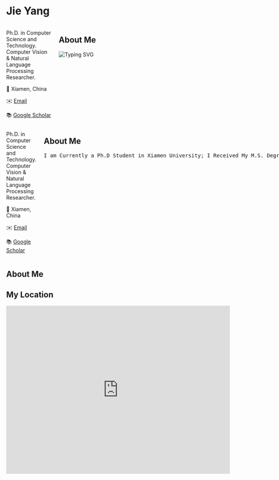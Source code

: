 # Jie Yang
<div style="display: flex;">
  <div style="flex: 1; margin-right: 20px;">
    <p>Ph.D. in Computer Science and Technology. Computer Vision & Natural Language Processing Researcher.</p>
    <p>📍 Xiamen, China </p>
    <p>✉️ <a href="mailto:leoy220@gmail.com">Email</a></p>
    <p>📚 <a href="https://scholar.google.com/citations?user=your_google_scholar_id">Google Scholar</a></p>
  </div>
  <div style="flex: 3;">
    <h2>About Me</h2>
    <img src="https://readme-typing-svg.herokuapp.com?color=%23000000&center=true&vCenter=true&width=600&lines=I+am+Currently+a+Ph.D+Student+in+Xiamen+University;+I+Received+My+M.S.+Degree+in+Telecom+from+UNSW;+My+Research+Interests+Include:;+Natural+Language+Processing,+Computer+Vision,+etc." alt="Typing SVG">
  </div>
</div>





<!DOCTYPE html>
<html lang="en">
<head>
  <meta charset="UTF-8">
  <meta name="viewport" content="width=device-width, initial-scale=1.0">
  <title>Typing Effect</title>
  <style>
    .typing-container {
      display: flex;
    }
    .left-section {
      flex: 1;
      margin-right: 20px;
    }
    .right-section {
      flex: 3;
    }
    .typing {
      font-family: monospace;
      white-space: nowrap;
      overflow: hidden;
      border-right: .15em solid orange;
      animation: typing 5s steps(40, end), blink-caret .75s step-end infinite;
    }

    @keyframes typing {
      from { width: 0; }
      to { width: 100%; }
    }

    @keyframes blink-caret {
      from, to { border-color: transparent; }
      50% { border-color: orange; }
    }
  </style>
</head>
<body>
  <div class="typing-container">
    <div class="left-section">
      <p>Ph.D. in Computer Science and Technology. Computer Vision & Natural Language Processing Researcher.</p>
      <p>📍 Xiamen, China </p>
      <p>✉️ <a href="mailto:leoy220@gmail.com">Email</a></p>
      <p>📚 <a href="https://scholar.google.com/citations?user=your_google_scholar_id">Google Scholar</a></p>
    </div>
    <div class="right-section">
      <h2>About Me</h2>
      <p class="typing">I am Currently a Ph.D Student in Xiamen University; I Received My M.S. Degree in Telecom from UNSW; My Research Interests Include: Natural Language Processing, Computer Vision, etc.</p>
    </div>
  </div>
</body>
</html>

## About Me

## My Location
<iframe src="https://www.google.com/maps/embed?pb=!1m18!1m12!1m3!1d11153.316369043733!2d118.098501!3d24.439521!2m3!1f0!2f0!3f0!3m2!1i1024!2i768!4f13.1!3m3!1m2!1s0x0%3A0x0!2zMjTCsDI2JzIyLjMiTiAxMTjCsDA1JzU0LjYiRQ!5e0!3m2!1sen!2s!4v1597822389101!5m2!1sen!2s" width="600" height="450" style="border:0;" allowfullscreen="" aria-hidden="false" tabindex="0"></iframe>



